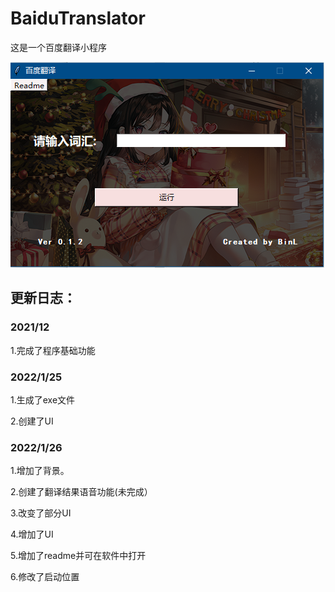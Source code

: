 # BaiduTranslator

这是一个百度翻译小程序

![效果图](https://github.com/BinL233/BaiduTranslator/blob/main/Images/Clip.PNG)


## 更新日志：

### 2021/12

1.完成了程序基础功能




### 2022/1/25

1.生成了exe文件

2.创建了UI




### 2022/1/26

1.增加了背景。

2.创建了翻译结果语音功能(未完成）

3.改变了部分UI

4.增加了UI

5.增加了readme并可在软件中打开

6.修改了启动位置
